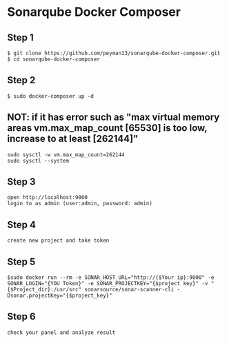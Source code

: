 # Sonarqube Docker Composer

## Step 1

```
$ git clone https://github.com/peyman13/sonarqube-docker-composer.git
$ cd sonarqube-docker-composer

```
## Step 2

```
$ sudo docker-composer up -d 

```

## NOT: if it has error such as "max virtual memory areas vm.max_map_count [65530] is too low, increase to at least [262144]"

```
sudo sysctl -w vm.max_map_count=262144
sudo sysctl --system

```

## Step 3

```
open http://localhost:9000
login to as admin (user:admin, password: admin)

```

## Step 4

```
create new project and take token 

```
## Step 5

```
$sudo docker run --rm -e SONAR_HOST_URL="http://{$Your ip}:9000" -e SONAR_LOGIN="{YOU Token}" -e SONAR_PROJECTKEY="{$project key}" -v "{$Project_dir}:/usr/src" sonarsource/sonar-scanner-cli -Dsonar.projectKey="{$project_key}"

```
## Step 6

```
check your panel and analyze result

```



